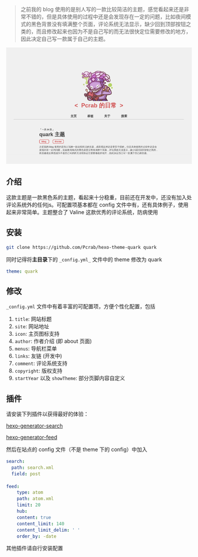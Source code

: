 > 之前我的 blog 使用的是别人写的一款比较简洁的主题，感觉看起来还是非常不错的，但是具体使用的过程中还是会发现存在一定的问题，比如夜间模式的黑色背景没有填满整个页面，评论系统无法显示，缺少回到顶部按钮之类的，而且修改起来也因为不是自己写的而无法很快定位需要修改的地方，因此决定自己写一款属于自己的主题。

![screenshot](source/images/A-Quark.png)

## 介绍

这款主题是一款黑色系的主题，看起来十分稳重，目前还在开发中，还没有加入处评论系统外的任何js。可配置项基本都在 config 文件中有，还有具体例子，使用起来非常简单。主题整合了 Valine 这款优秀的评论系统，防病使用

## 安装

```bash
git clone https://github.com/Pcrab/hexo-theme-quark quark
```

同时记得将**主目录**下的 `_config.yml_` 文件中的 theme 修改为 quark

```yaml
theme: quark
```

## 修改

`_config.yml` 文件中有着丰富的可配置项，方便个性化配置，包括

1. `title`: 网站标题
2. `site`: 网站地址
3. `icon`: 主页图标支持
4. `author`: 作者介绍 (即 about 页面)
5. `menus`: 导航栏菜单
6. `links`: 友链 (开发中)
7. `comment`: 评论系统支持
8. `copyright`: 版权支持
9. `startYear` 以及 `showTheme`: 部分页脚内容自定义

## 插件

请安装下列插件以获得最好的体验：

[hexo-generator-search](https://github.com/wzpan/hexo-generator-search)

[hexo-generator-feed](https://github.com/hexojs/hexo-generator-feed)

然后在站点的 config 文件（不是 theme 下的 config）中加入

``` yaml
search:
  path: search.xml
  field: post

feed:
    type: atom
    path: atom.xml
    limit: 20
    hub:
    content: true
    content_limit: 140
    content_limit_delim: ' '
    order_by: -date
```

其他插件请自行安装配置
